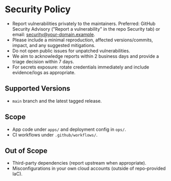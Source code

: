 # Security Policy

- Report vulnerabilities privately to the maintainers. Preferred: GitHub Security Advisory ("Report a vulnerability" in the repo Security tab) or email: security@your-domain.example.
- Please include a minimal reproduction, affected versions/commits, impact, and any suggested mitigations.
- Do not open public issues for unpatched vulnerabilities.
- We aim to acknowledge reports within 2 business days and provide a triage decision within 7 days.
- For secrets exposure: rotate credentials immediately and include evidence/logs as appropriate.

## Supported Versions
- `main` branch and the latest tagged release.

## Scope
- App code under `apps/` and deployment config in `ops/`.
- CI workflows under `.github/workflows/`.

## Out of Scope
- Third-party dependencies (report upstream when appropriate).
- Misconfigurations in your own cloud accounts (outside of repo-provided IaC).


